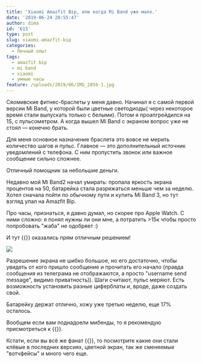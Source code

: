 ```yaml
---
title: 'Xiaomi Amazfit Bip, или когда Mi Band уже мало.'
date: '2019-06-24 20:55:47'
author: dima
id: '615'
type: post
slug: xiaomi-amazfit-bip
categories:
  - Личный опыт
tags:
  - amazfit bip
  - mi band
  - xiaomi
  - умные часы
feature: /uploads/2019/06/IMG_2856-1.jpg
---
```


Сяомивские фитнес-браслеты у меня давно. Начинал я с самой первой версии Mi Band, у которой были цветные светодиоды( через некоторое время стали выпускать только с белыми). Потом я проапгрейдился на 1S, c пульсометром. А когда вышел Mi Band с экраном вопрос уже не стоял — конечно брать. 

Для меня основное назначение браслета это вовсе не мерить количество шагов и пульс. Главное — это дополнительный источник уведомлений с телефона. С ним пропустить звонок или важное сообщение сильно сложнее. 

Отличный помощник за небольшие деньги. 

Недавно мой Mi Band2 начал умирать: пропала яркость экрана процентов на 50, батарейка стала разряжаться меньше чем за неделю. Хотел сначала пойти по обычному пути и купить Mi Band 3, но тут взгляд упал на Amazfit Bip. 

Про часы, признаться, я давно думал, но скорее про Apple Watch. С ними сложно: я понял нужны ли они мне, а потратить >15к чтобы просто попробовать "жаба" не одобряет :)

И тут {{<admidad program="aliexpress" id="32976119005" title="Amazfit Bip" >}} оказались прям отличным решением!

![](/uploads/2019/06/IMG_2856-1.jpg)

Разрешение экрана не шибко большое, но его достаточно, чтобы увидеть от кого пришло сообщение и прочитать его начало (правда сообщения из телеграма не отображаются, а просто "username send message", видимо приватность)). Шаги считают, пульс меряют. Есть возможность установить разные циферблаты и, вроде, даже создать свой.

Батарейку держат отлично, хожу уже третью неделю, еще 17% осталось.

Вообщем если вам поднадоели мибенды, то я рекомендую присмотреться к {{<admidad program="aliexpress" id="32976119005" title="Amazfit Bip" >}}.

Кстати, если вы всё же фанат {{<admidad program="aliexpress" id="33037922702" title="Xiaomi Mi Band" >}}, то посмотрите какие они стали клёвые в последних версиях, цветной экран, так же сменяемые "вотчфейсы" и много чего еще.